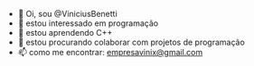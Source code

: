 - 👋 Oi, sou @ViniciusBenetti
- 👀 estou interessado em programação
- 🌱 estou aprendendo C++
- 💞️ estou procurando colaborar com projetos de programação
- 📫 como me encontrar: empresavinix@gmail.com

<!---
[![Anurag's GitHub stats](https://github-readme-stats.vercel.app/api?username=ViniciusBenetti)](https://github.com/ViniciusBenetti)
[![Top Langs](https://github-readme-stats.vercel.app/api/top-langs/?username=ViniciusBenetti&layout=compact)](https://github.com/ViniciusBenetti)


--->
